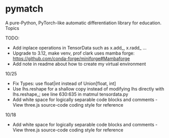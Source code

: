 # pymatch
 A pure-Python, PyTorch-like automatic differentiation library for education. Topics

 TODO:
- Add inplace operations in TensorData such as x.add_, x.radd_ ...
- Upgrade to 3.12, make venv, prof clark uses mamba forge: https://github.com/conda-forge/miniforge#Mambaforge
- Add note in readme about how to create my virtual environment

10/25
- Fix Types: use float|int instead of Union[float, int]
- Use lhs.reshape for a shallow copy instead of modifying lhs directly with lhs.reshape_; see line 630:635 in matmul tensordata.py
- Add white space for logically separable code blocks and comments
       - View three.js source-code coding style for reference

10/18
- Add white space for logically separable code blocks and comments
       - View three.js source-code coding style for reference
